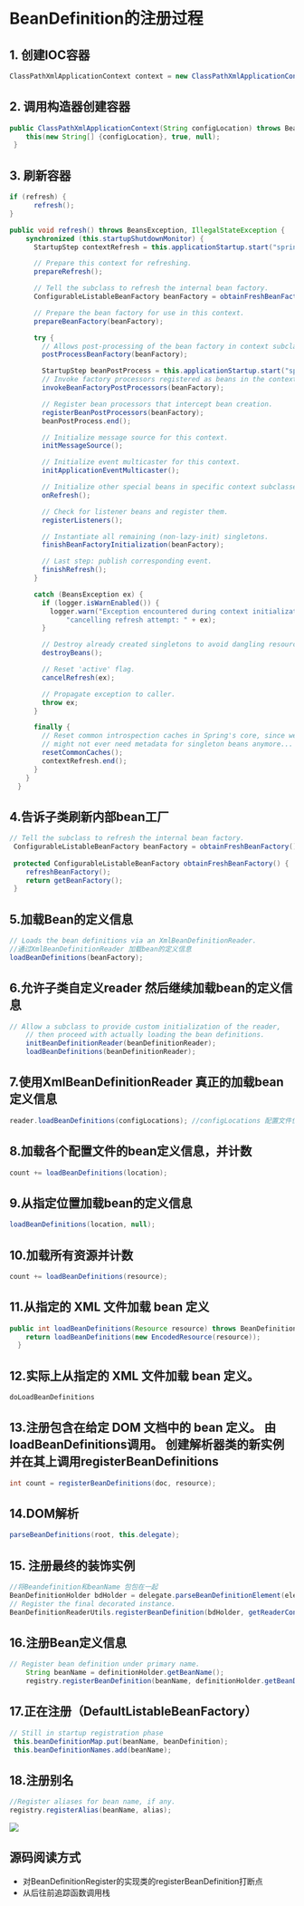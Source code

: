 # BeanDefinition的注册过程

## 1. 创建IOC容器

```java
ClassPathXmlApplicationContext context = new ClassPathXmlApplicationContext("bean.xml");

```

## 2. 调用构造器创建容器

```java
public ClassPathXmlApplicationContext(String configLocation) throws BeansException {
    this(new String[] {configLocation}, true, null);
 }
```

## 3. 刷新容器

```java
if (refresh) {
      refresh();
}

```

```java
public void refresh() throws BeansException, IllegalStateException {
    synchronized (this.startupShutdownMonitor) {
      StartupStep contextRefresh = this.applicationStartup.start("spring.context.refresh");

      // Prepare this context for refreshing.
      prepareRefresh();

      // Tell the subclass to refresh the internal bean factory.
      ConfigurableListableBeanFactory beanFactory = obtainFreshBeanFactory();

      // Prepare the bean factory for use in this context.
      prepareBeanFactory(beanFactory);

      try {
        // Allows post-processing of the bean factory in context subclasses.
        postProcessBeanFactory(beanFactory);

        StartupStep beanPostProcess = this.applicationStartup.start("spring.context.beans.post-process");
        // Invoke factory processors registered as beans in the context.
        invokeBeanFactoryPostProcessors(beanFactory);

        // Register bean processors that intercept bean creation.
        registerBeanPostProcessors(beanFactory);
        beanPostProcess.end();

        // Initialize message source for this context.
        initMessageSource();

        // Initialize event multicaster for this context.
        initApplicationEventMulticaster();

        // Initialize other special beans in specific context subclasses.
        onRefresh();

        // Check for listener beans and register them.
        registerListeners();

        // Instantiate all remaining (non-lazy-init) singletons.
        finishBeanFactoryInitialization(beanFactory);

        // Last step: publish corresponding event.
        finishRefresh();
      }

      catch (BeansException ex) {
        if (logger.isWarnEnabled()) {
          logger.warn("Exception encountered during context initialization - " +
              "cancelling refresh attempt: " + ex);
        }

        // Destroy already created singletons to avoid dangling resources.
        destroyBeans();

        // Reset 'active' flag.
        cancelRefresh(ex);

        // Propagate exception to caller.
        throw ex;
      }

      finally {
        // Reset common introspection caches in Spring's core, since we
        // might not ever need metadata for singleton beans anymore...
        resetCommonCaches();
        contextRefresh.end();
      }
    }
  }
```

## 4.告诉子类刷新内部bean工厂

```java
// Tell the subclass to refresh the internal bean factory.
 ConfigurableListableBeanFactory beanFactory = obtainFreshBeanFactory();
 
 protected ConfigurableListableBeanFactory obtainFreshBeanFactory() {
    refreshBeanFactory();
    return getBeanFactory();
 }
```

## 5.加载Bean的定义信息

```java
// Loads the bean definitions via an XmlBeanDefinitionReader.
//通过XmlBeanDefinitionReader 加载bean的定义信息
loadBeanDefinitions(beanFactory);
```

## 6.允许子类自定义reader 然后继续加载bean的定义信息

```java
// Allow a subclass to provide custom initialization of the reader,
    // then proceed with actually loading the bean definitions.
    initBeanDefinitionReader(beanDefinitionReader);
    loadBeanDefinitions(beanDefinitionReader);
```

## 7.使用XmlBeanDefinitionReader 真正的加载bean定义信息

```java
reader.loadBeanDefinitions(configLocations); //configLocations 配置文件位置
```

## 8.加载各个配置文件的bean定义信息，并计数

```java
count += loadBeanDefinitions(location);
```

## 9.从指定位置加载bean的定义信息

```java
loadBeanDefinitions(location, null);
```

## 10.加载所有资源并计数

```java
count += loadBeanDefinitions(resource);
```

## 11.从指定的 XML 文件加载 bean 定义

```java
public int loadBeanDefinitions(Resource resource) throws BeanDefinitionStoreException {
    return loadBeanDefinitions(new EncodedResource(resource));
  }
```

## 12.实际上从指定的 XML 文件加载 bean 定义。

```java
doLoadBeanDefinitions
```

13.注册包含在给定 DOM 文档中的 bean 定义。 由loadBeanDefinitions调用。
创建解析器类的新实例并在其上调用registerBeanDefinitions&#x20;
---------------------------------------------

```java
int count = registerBeanDefinitions(doc, resource);
```

## 14.DOM解析

```java
parseBeanDefinitions(root, this.delegate);
```

## 15. 注册最终的装饰实例

```java
//将Beandefinition和beanName 包包在一起
BeanDefinitionHolder bdHolder = delegate.parseBeanDefinitionElement(ele);
// Register the final decorated instance.
BeanDefinitionReaderUtils.registerBeanDefinition(bdHolder, getReaderContext().getRegistry());

```

## 16.注册Bean定义信息

```java
// Register bean definition under primary name.
    String beanName = definitionHolder.getBeanName();
    registry.registerBeanDefinition(beanName, definitionHolder.getBeanDefinition());
```

## 17.正在注册（DefaultListableBeanFactory）

```java
// Still in startup registration phase
 this.beanDefinitionMap.put(beanName, beanDefinition);
 this.beanDefinitionNames.add(beanName);
```

## 18.注册别名

```java
//Register aliases for bean name, if any.
registry.registerAlias(beanName, alias);

```

![](image/image_5ZhTIgnis-.png)

## 源码阅读方式

-   对BeanDefinitionRegister的实现类的registerBeanDefinition打断点
-   从后往前追踪函数调用栈
